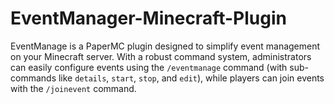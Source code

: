 # EventManager-Minecraft-Plugin
EventManage is a PaperMC plugin designed to simplify event management on your Minecraft server. With a robust command system, administrators can easily configure events using the `/eventmanage` command (with sub-commands like `details`, `start`, `stop`, and `edit`), while players can join events with the `/joinevent` command.
